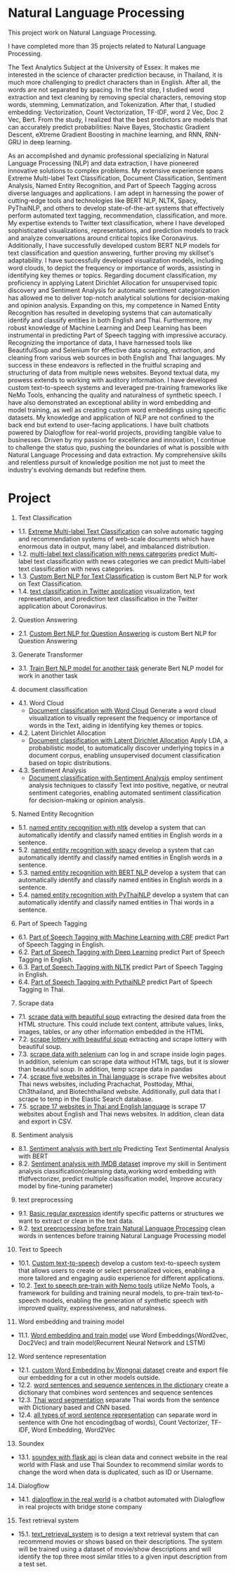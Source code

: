 # Natural Language Processing

This project work on Natural Language Processing.

I have completed more than 35 projects related to Natural Language Processing.

The Text Analytics Subject at the University of Essex. It makes me interested in the science of character prediction because, in Thailand, it is much more challenging to predict characters than in English. After all, the words are not separated by spacing. In the first step, I studied word extraction and text cleaning by removing special characters, removing stop words, stemming, Lemmatization, and Tokenization. After that, I studied embedding: Vectorization, Count Vectorization, TF-IDF, word 2 Vec, Doc 2 Vec, Bert. From the study, I realized that the best predictors are models that can accurately predict probabilities: Naive Bayes, Stochastic Gradient Descent, eXtreme Gradient Boosting in machine learning, and RNN, RNN-GRU in deep learning.

As an accomplished and dynamic professional specializing in Natural Language Processing (NLP) and data extraction, I have pioneered innovative solutions to complex problems. My extensive experience spans Extreme Multi-label Text Classification, Document Classification, Sentiment Analysis, Named Entity Recognition, and Part of Speech Tagging across diverse languages and applications. I am adept in harnessing the power of cutting-edge tools and technologies like BERT NLP, NLTK, Spacy, PyThaiNLP, and others to develop state-of-the-art systems that effectively perform automated text tagging, recommendation, classification, and more. My expertise extends to Twitter text classification, where I have developed sophisticated visualizations, representations, and prediction models to track and analyze conversations around critical topics like Coronavirus. Additionally, I have successfully developed custom BERT NLP models for text classification and question answering, further proving my skillset's adaptability. I have successfully developed visualization models, including word clouds, to depict the frequency or importance of words, assisting in identifying key themes or topics.
Regarding document classification, my proficiency in applying Latent Dirichlet Allocation for unsupervised topic discovery and Sentiment Analysis for automatic sentiment categorization has allowed me to deliver top-notch analytical solutions for decision-making and opinion analysis. Expanding on this, my competence in Named Entity Recognition has resulted in developing systems that can automatically identify and classify entities in both English and Thai. Furthermore, my robust knowledge of Machine Learning and Deep Learning has been instrumental in predicting Part of Speech tagging with impressive accuracy. Recognizing the importance of data, I have harnessed tools like BeautifulSoup and Selenium for effective data scraping, extraction, and cleaning from various web sources in both English and Thai languages. My success in these endeavors is reflected in the fruitful scraping and structuring of data from multiple news websites. Beyond textual data, my prowess extends to working with auditory information. I have developed custom text-to-speech systems and leveraged pre-training frameworks like NeMo Tools, enhancing the quality and naturalness of synthetic speech. I have also demonstrated an exceptional ability in word embedding and model training, as well as creating custom word embeddings using specific datasets. My knowledge and application of NLP are not confined to the back end but extend to user-facing applications. I have built chatbots powered by Dialogflow for real-world projects, providing tangible value to businesses. Driven by my passion for excellence and innovation, I continue to challenge the status quo, pushing the boundaries of what is possible with Natural Language Processing and data extraction. My comprehensive skills and relentless pursuit of knowledge position me not just to meet the industry's evolving demands but redefine them.

# Project
1. Text Classification
 - 1.1. [Extreme Multi-label Text Classification](https://github.com/micsupasun/natural_language_processing/blob/main/xmlc-and-xml-classifier) can solve automatic tagging and recommendation systems of web-scale documents which have enormous data in output, many label, and imbalanced distribution.
 - 1.2. [multi-label text classification with news categories](https://github.com/micsupasun/natural_language_processing/blob/main/multi_label_text_classifation_news) predict Multi-label text classification with news categories we can predict Multi-label text classification with news categories.
 - 1.3. [Custom Bert NLP for Text Classification](https://github.com/micsupasun/natural_language_processing/blob/main/custom_bert_nlp/custom_bert_2_project) is custom Bert NLP for work on Text Classification.
 - 1.4. [text classification in Twitter application](https://github.com/micsupasun/natural_language_processing/blob/main/text_classification_coronavirus_tweets) visualization, text representation, and prediction text classification in the Twitter application about Coronavirus.
2. Question Answering
 - 2.1. [Custom Bert NLP for Question Answering](https://github.com/micsupasun/natural_language_processing/blob/main/custom_bert_nlp/custom_bert_2_project) is custom Bert NLP for Question Answering
3. Generate Transformer
 - 3.1. [Train Bert NLP model for another task](https://github.com/micsupasun/natural_language_processing/blob/main/custom_bert_nlp/custom_bert_nlp) generate Bert NLP model for work in another task
 4. document classification
 - 4.1. Word Cloud
   - [Document classification with Word Cloud](https://github.com/micsupasun/natural_language_processing/blob/main/document_classification) Generate a word cloud visualization to visually represent the frequency or importance of words in the Text, aiding in identifying key themes or topics.
 - 4.2. Latent Dirichlet Allocation
   - [Document classification with Latent Dirichlet Allocation](https://github.com/micsupasun/natural_language_processing/blob/main/document_classification) Apply LDA, a probabilistic model, to automatically discover underlying topics in a document corpus, enabling unsupervised document classification based on topic distributions.
 - 4.3. Sentiment Analysis
   - [Document classification with Sentiment Analysis](https://github.com/micsupasun/natural_language_processing/blob/main/document_classification) employ sentiment analysis techniques to classify Text into positive, negative, or neutral sentiment categories, enabling automated sentiment classification for decision-making or opinion analysis.
5. Named Entity Recognition
 - 5.1. [named entity recognition with nltk](https://github.com/micsupasun/natural_language_processing/blob/main/named_entity_recognition) develop a system that can automatically identify and classify named entities in English words in a sentence.
 - 5.2. [named entity recognition with spacy](https://github.com/micsupasun/natural_language_processing/blob/main/named_entity_recognition) develop a system that can automatically identify and classify named entities in English words in a sentence.
 - 5.3. [named entity recognition with BERT NLP](https://github.com/micsupasun/natural_language_processing/blob/main/named_entity_recognition) develop a system that can automatically identify and classify named entities in English words in a sentence.
 - 5.4. [named entity recognition with PyThaiNLP](https://github.com/micsupasun/natural_language_processing/blob/main/named_entity_recognition) develop a system that can automatically identify and classify named entities in Thai words in a sentence.
6. Part of Speech Tagging
 - 6.1. [Part of Speech Tagging with Machine Learning with CRF](https://github.com/micsupasun/natural_language_processing/blob/main/part_of_speech_taggaing) predict Part of Speech Tagging in English. 
 - 6.2. [Part of Speech Tagging with Deep Learning](https://github.com/micsupasun/natural_language_processing/blob/main/part_of_speech_taggaing) predict Part of Speech Tagging in English. 
 - 6.3. [Part of Speech Tagging with NLTK](https://github.com/micsupasun/natural_language_processing/blob/main/part_of_speech_taggaing) predict Part of Speech Tagging in English. 
 - 6.4. [Part of Speech Tagging with PythaiNLP](https://github.com/micsupasun/natural_language_processing/blob/main/part_of_speech_taggaing) predict Part of Speech Tagging in Thai. 
7. Scrape data
 - 7.1. [scrape data with beautiful soup](https://github.com/micsupasun/natural_language_processing/blob/main/scrape_data/scrape_data_basic_beautiful_soup) extracting the desired data from the HTML structure. This could include text content, attribute values, links, images, tables, or any other information embedded in the HTML
 - 7.2. [scrape lottery with beautiful soup](https://github.com/micsupasun/natural_language_processing/blob/main/scrape_data/scrape_data_historical_lotto_beautiful_soup) extracting and scrape lottery with beautiful soup.
 - 7.3. [scrape data with selenium](https://github.com/micsupasun/natural_language_processing/blob/main/scrape_data/scrape_data_basic_selenium) can log in and scrape inside login pages. In addition, selenium can scrape data without HTML tags, but it is slower than beautiful soup. In addition, temp scrape data in pandas
 - 7.4. [scrape five websites in Thai language](https://github.com/micsupasun/natural_language_processing/blob/main/scrape_data/scrape_5_website_es) is scrape five websites about Thai news websites, including Prachachat, Posttoday, Mthai, Ch3thailand, and Biotechthailand website. Additionally, pull data that I scrape to temp in the Elastic Search database.
 - 7.5. [scrape 17 websites in Thai and English language](https://github.com/micsupasun/natural_language_processing/blob/main/scrape_data/scrape_17_websites) is scrape 17 websites about English and Thai news websites. In addition, clean data and export in CSV.
8. Sentiment analysis
 - 8.1. [Sentiment analysis with bert nlp](https://github.com/micsupasun/natural_language_processing/blob/main/sentiment_analysis/sentiment_analysis_bert_nlp) Predicting Text Sentimental Analysis with BERT
 - 8.2. [Sentiment analysis with IMDB dataset](https://github.com/micsupasun/natural_language_processing/blob/main/sentiment_analysis/imdb_sentiment_analysis) improve my skill in Sentiment analysis classification(cleansing data,working word embedding with tfidfvectorizer, predict multiple classification model, Improve accuracy model by fine-tuning parameter)
9. text preprocessing
 - 9.1. [Basic regular expression](https://github.com/micsupasun/natural_language_processing/blob/main/text_preprocessing/basic_regular_expression) identify specific patterns or structures we want to extract or clean in the text data. 
 - 9.2. [text preprocessing before train Natural Language Processing](https://github.com/micsupasun/natural_language_processing/blob/main/text_preprocessing/text_preprocessing) clean words in sentences before training Natural Language Processing model
10. Text to Speech
 - 10.1. [Custom text-to-speech](https://github.com/micsupasun/natural_language_processing/blob/main/text_to_speech/custom_text_to_speech) develop a custom text-to-speech system that allows users to create or select personalized voices, enabling a more tailored and engaging audio experience for different applications.
 - 10.2. [Text to speech pre-train with Nemo tools](https://github.com/micsupasun/natural_language_processing/blob/main/text_to_speech/text_to_speech_pretrain_with_nemo_tools) utilize NeMo Tools, a framework for building and training neural models, to pre-train text-to-speech models, enabling the generation of synthetic speech with improved quality, expressiveness, and naturalness.
11. Word embedding and training model
 - 11.1. [Word embedding and train model](https://github.com/micsupasun/natural_language_processing/blob/main/word_embedding_and_train_model) use Word Embeddings(Word2vec, Doc2Vec) and train model(Recurrent Neural Network and LSTM)
12. Word sentence representation
 - 12.1. [custom Word Embedding by Wongnai dataset](https://github.com/micsupasun/natural_language_processing/blob/main/word_sentence_representation/create_Word_Embedding_Thai_WONGNAI) create and export file our embedding for a cut in other models outside.
 - 12.2. [word sentences and sequence sentences in the dictionary](https://github.com/micsupasun/natural_language_processing/blob/main/word_sentence_representation/create_dictionary_word_with_tokenizer) create a dictionary that combines word sentences and sequence sentences
 - 12.3. [Thai word segmentation](https://github.com/micsupasun/natural_language_processing/blob/main/word_sentence_representation/thai_word_segmentation) separate Thai words from the sentence with Dictionary based and CNN based.
 - 12.4. [all types of word sentence representation](https://github.com/micsupasun/natural_language_processing/blob/main/word_sentence_representation/word_sentence_representation) can separate word in sentence with One hot encoding(bag of words), Count Vectorizer, TF-IDF, Word Embedding, Word2Vec
13. Soundex
 - 13.1. [soundex with flask api](https://github.com/micsupasun/natural_language_processing/blob/main/sound_dex_api-flask) is clean data and connect website in the real world with Flask and use Thai Soundex to recommend similar words to change the word when data is duplicated, such as ID or Username.
14. Dialogflow
 - 14.1. [dialogflow in the real world](https://github.com/micsupasun/natural_language_processing/tree/main/dialogflow/bridge_stone) is a chatbot automated with Dialogflow in real projects with bridge stone company

15. Text retrieval system 
 - 15.1. [text_retrieval_system](https://github.com/micsupasun/natural_language_processing/tree/main/text_retrieval_system) is to design a text retrieval system that can recommend movies or shows based on their descriptions. The system will be trained using a dataset of movie/show descriptions and will identify the top three most similar titles to a given input description from a test set.


<!-- # in progress project
1. publish a paper(Experimental Analysis of Speech Emotion and Gender Recognition). The code is complete, but I can publish the code after its published paper in the next few months. -->
